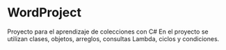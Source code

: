 # WordProject
Proyecto para el aprendizaje de colecciones con C#
En el proyecto se utilizan clases, objetos, arreglos, consultas Lambda, ciclos y condiciones.
